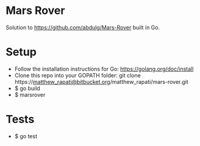 # Mars Rover

Solution to https://github.com/abdulg/Mars-Rover built in Go.

# Setup

- Follow the installation instructions for Go: https://golang.org/doc/install
- Clone this repo into your GOPATH folder: git clone https://matthew_rapati@bitbucket.org/matthew_rapati/mars-rover.git
- $ go build
- $ marsrover

# Tests

- $ go test